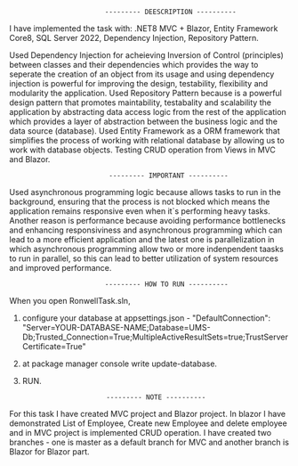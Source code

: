 							--------- DEESCRIPTION ----------


I have implemented the task with: .NET8 MVC + Blazor, Entity Framework Core8, SQL Server 2022, Dependency Injection, Repository Pattern.

Used Dependency Injection for acheieving Inversion of Control (principles) between classes and their dependencies which provides the way to seperate the creation of an object from its usage and using dependency injection is powerful for improving the design, testability, flexibility and modularity the application.
Used Repository Pattern because is a powerful design pattern that promotes maintability, testabality and scalability the application by abstracting
data access logic from the rest of the application which provides a layer of abstraction between the business logic and the data source (database).
Used Entity Framework as a ORM framework that simplifies the process of working with relational database by allowing us to work with database objects.
Testing CRUD operation from Views in MVC and Blazor.

	
							 --------- IMPORTANT ----------

Used asynchronous programming logic because allows tasks to run in the background, ensuring that the process is not blocked which means the application remains responsive even when it`s performing heavy tasks. Another reason is performance because avoiding performance bottlenecks and enhancing responsiviness and asynchronous programming which can lead to a more efficient application and the latest one is parallelization 
in which asynchronous programming allow two or more indenpendent taasks to run in parallel, so this can lead to better utilization of system resources and improved performance.


		
							--------- HOW TO RUN ----------
When you open RonwellTask.sln,
1. configure your database at appsettings.json - 
	"DefaultConnection": "Server=YOUR-DATABASE-NAME;Database=UMS-Db;Trusted_Connection=True;MultipleActiveResultSets=true;TrustServerCertificate=True"
2. at package manager console write update-database.
3. RUN.



							--------- NOTE ----------
For this task I have created MVC project and Blazor project. 
In blazor I have demonstrated List of Employee, Create new Employee and delete employee and in MVC project is implemented CRUD operation. 
I have created two branches - one is master as a default branch for MVC and another branch is Blazor for Blazor part.
